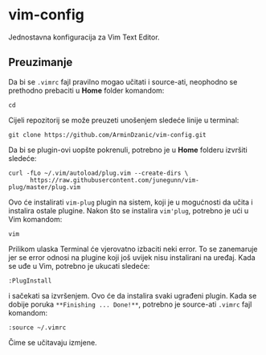 # vim-config
Jednostavna konfiguracija za Vim Text Editor.

## Preuzimanje
Da bi se `.vimrc` fajl pravilno mogao učitati i source-ati, neophodno se prethodno prebaciti u **Home** folder komandom:
```
cd
```
Cijeli repozitorij se može preuzeti unošenjem sledeće linije u terminal:
```
git clone https://github.com/ArminDzanic/vim-config.git
```
Da bi se plugin-ovi uopšte pokrenuli, potrebno je u **Home** folderu izvršiti sledeće:
```
curl -fLo ~/.vim/autoload/plug.vim --create-dirs \
      https://raw.githubusercontent.com/junegunn/vim-plug/master/plug.vim
```
Ovo će instalirati `vim-plug` plugin na sistem, koji je u mogućnosti da učita i instalira ostale plugine.
Nakon što se instalira `vim'plug`, potrebno je ući u Vim komandom: 
```
vim
```
Prilikom ulaska Terminal će vjerovatno izbaciti neki error. To se zanemaruje jer se error odnosi na plugine koji još uvijek nisu instalirani na uređaj. 
Kada se uđe u Vim, potrebno je ukucati sledeće:
```
:PlugInstall
```
i sačekati sa izvršenjem. Ovo će da instalira svaki ugrađeni plugin.
Kada se dobije poruka `**Finishing ... Done!**`, potrebno je source-ati `.vimrc` fajl komandom:
```
:source ~/.vimrc
```
Čime se učitavaju izmjene.
